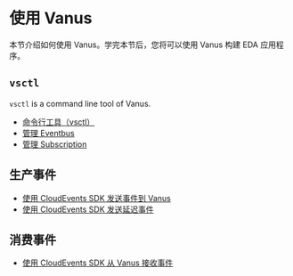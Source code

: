 # 使用 Vanus

本节介绍如何使用 Vanus。学完本节后，您将可以使用 Vanus 构建 EDA 应用程序。

## `vsctl`

`vsctl` is a command line tool of Vanus.

- [命令行工具（vsctl）](how-to/vsctl.md)
- [管理 Eventbus](how-to/managing-eventbus.md)
- [管理 Subscription](how-to/managing-subscription.md)

## 生产事件

- [使用 CloudEvents SDK 发送事件到 Vanus](how-to/producing/using-sdk.md)
- [使用 CloudEvents SDK 发送延迟事件](how-to/producing/send-delay-event.md)

## 消费事件

- [使用 CloudEvents SDK 从 Vanus 接收事件](how-to/consuming/using-sdk.md)
